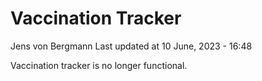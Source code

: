 Vaccination Tracker
================
Jens von Bergmann
Last updated at 10 June, 2023 - 16:48

Vaccination tracker is no longer functional.
